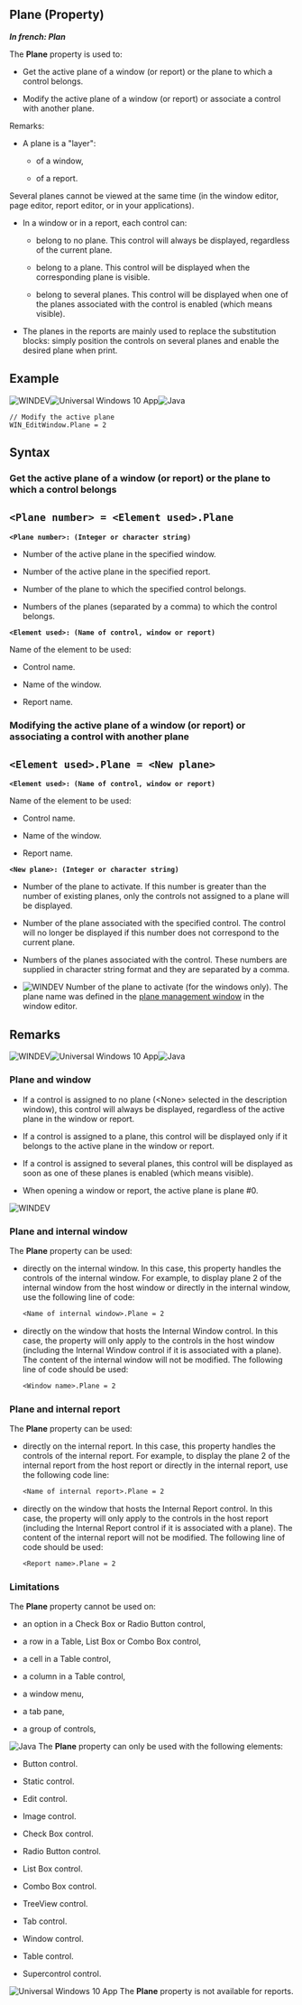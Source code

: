 


## Plane (Property)

***In french: Plan***
	



<a name="XUse"></a>
<a name="Use"></a>
<a name="description"></a>
The **Plane** property is used to:

- Get the active plane of a window (or report) or the plane to which a control belongs.

- Modify the active plane of a window (or report) or associate a control with another plane.




Remarks: 

- A plane is a "layer": 

	- of a window, 

	- of a report.


Several planes cannot be viewed at the same time (in the window editor, page editor, report editor, or in your applications).

- In a window or in a report, each control can:

	- belong to no plane. This control will always be displayed, regardless of the current plane.

	- belong to a plane. This control will be displayed when the corresponding plane is visible.

	- belong to several planes. This control will be displayed when one of the planes associated with the control is enabled (which means visible).




- The planes in the reports are mainly used to replace the substitution blocks: simply position the controls on several planes and enable the desired plane when print. 





<a name="Example1"></a>
<a name="sample_code"></a>

## Example

![WINDEV](https://doc.pcsoft.fr/ext/images/us/WD.png)![Universal Windows 10 App](https://doc.pcsoft.fr/ext/images/us/UNIVERSALAPP.png)![Java](https://doc.pcsoft.fr/ext/images/us/JAVA.png) 
```wl
// Modify the active plane
WIN_EditWindow.Plane = 2
```


<a name="Example2"></a>

<a name="XSYNTAX"></a>
<a name="SYNTAX1"></a>

## Syntax

### Get the active plane of a window (or report) or the plane to which a control belongs

`<Plane number> = <Element used>.Plane`
---

**`<Plane number>: (Integer or character string)`**



- Number of the active plane in the specified window.

- Number of the active plane in the specified report.

- Number of the plane to which the specified control belongs.

- Numbers of the planes (separated by a comma) to which the control belongs.




**`<Element used>: (Name of control, window or report)`**

Name of the element to be used: 

- Control name. 

- Name of the window. 

- Report name. 





<a name="SYNTAX2"></a>

### Modifying the active plane of a window (or report) or associating a control with another plane

`<Element used>.Plane = <New plane>`
---

**`<Element used>: (Name of control, window or report)`**

Name of the element to be used: 

- Control name. 

- Name of the window. 

- Report name. 




**`<New plane>: (Integer or character string)`**



- Number of the plane to activate. If this number is greater than the number of existing planes, only the controls not assigned to a plane will be displayed.

- Number of the plane associated with the specified control. The control will no longer be displayed if this number does not correspond to the current plane.  

- Numbers of the planes associated with the control. These numbers are supplied in character string format and they are separated by a comma.

- ![WINDEV](https://doc.pcsoft.fr/ext/images/us/WD.png) Number of the plane to activate (for the windows only). The plane name was defined in the [plane management window](../WDChamp/1013078.md) in the window editor.  





<a name="SYNTAX3"></a>
<a name="SYNTAX4"></a>

<a name="NOTE0"></a>
<a name="NOTE0_1"></a>

## Remarks
![WINDEV](https://doc.pcsoft.fr/ext/images/us/WD.png)![Universal Windows 10 App](https://doc.pcsoft.fr/ext/images/us/UNIVERSALAPP.png)![Java](https://doc.pcsoft.fr/ext/images/us/JAVA.png) 

### Plane and window
<a name="plane_and_window_ELTPARAGRAPHE000230"></a>

- If a control is assigned to no plane (&lt;None&gt; selected in the description window), this control will always be displayed, regardless of the active plane in the window or report.

- If a control is assigned to a plane, this control will be displayed only if it belongs to the active plane in the window or report.

- If a control is assigned to several planes, this control will be displayed as soon as one of these planes is enabled (which means visible).

- When opening a window or report, the active plane is plane #0.



<a name="NOTE0_6"></a>
<a name="NOTE0_2"></a>
![WINDEV](https://doc.pcsoft.fr/ext/images/us/WD.png) 

### Plane and internal window
<a name="plane_and_internal_window_ELTPARAGRAPHE000262"></a>

The **Plane** property can be used: 

- directly on the internal window. In this case, this property handles the controls of the internal window. 
	For example, to display plane 2 of the internal window from the host window or directly in the internal window, use the following line of code: 
	
	```txt
	<Name of internal window>.Plane = 2
	```


- directly on the window that hosts the Internal Window control. In this case, the property will only apply to the controls in the host window (including the Internal Window control if it is associated with a plane). The content of the internal window will not be modified. The following line of code should be used: 
	
	```txt
	<Window name>.Plane = 2
	```




<a name="NOTE0_3"></a>


### Plane and internal report
<a name="plane_and_internal_report_ELTPARAGRAPHE000282"></a>

The **Plane** property can be used: 

- directly on the internal report. In this case, this property handles the controls of the internal report. 
	For example, to display the plane 2 of the internal report from the host report or directly in the internal report, use the following code line:
	
	```txt
	<Name of internal report>.Plane = 2
	```


- directly on the window that hosts the Internal Report control. In this case, the property will only apply to the controls in the host report (including the Internal Report control if it is associated with a plane). The content of the internal report will not be modified. The following line of code should be used: 
	
	```txt
	<Report name>.Plane = 2
	```




<a name="NOTE0_4"></a>


### Limitations
<a name="limitations_ELTPARAGRAPHE000300"></a>

The **Plane** property cannot be used on:

- an option in a Check Box or Radio Button control,

- a row in a Table, List Box or Combo Box control,

- a cell in a Table control,

- a column in a Table control,

- a window menu,

- a tab pane,

- a group of controls,


![Java](https://doc.pcsoft.fr/ext/images/us/JAVA.png) The **Plane** property can only be used with the following elements:

- Button control.

- Static control.

- Edit control.

- Image control.

- Check Box control.

- Radio Button control.

- List Box control.

- Combo Box control.

- TreeView control.

- Tab control.

- Window control.

- Table control.

- Supercontrol control.


![Universal Windows 10 App](https://doc.pcsoft.fr/ext/images/us/UNIVERSALAPP.png) The **Plane** property is not available for reports.


